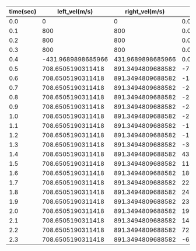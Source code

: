 time(sec)|left_vel(m/s)|right_vel(m/s)|x-pos(cm)|y-pos(cm)|omega(rad)
-|-|-|-|-|-
0.0|0|0|0.0|0.0|0.0
0.1|800|800|0.0|80.0|0.0
0.2|800|800|0.0|160.0|0.0
0.3|800|800|0.0|240.0|0.0
0.4|-431.9689898685966|431.9689898685966|0.0|240.0|15.707963267948967
0.5|708.6505190311418|891.3494809688582|-78.89909920639406|226.77380839320747|3.3217993079584796
0.6|708.6505190311418|891.3494809688582|-149.17195552719537|188.54128736050527|3.3217993079584796
0.7|708.6505190311418|891.3494809688582|-203.1354555557243|129.48249745865442|3.3217993079584796
0.8|708.6505190311418|891.3494809688582|-234.88963005424515|56.05448916537789|3.3217993079584796
0.9|708.6505190311418|891.3494809688582|-240.96271287319536|-23.714663174822974|3.3217993079584796
1.0|708.6505190311418|891.3494809688582|-220.690718137102|-101.10359151357054|3.3217993079584796
1.1|708.6505190311418|891.3494809688582|-176.29003554024473|-167.6511638579704|3.3217993079584796
1.2|708.6505190311418|891.3494809688582|-112.61510672034962|-216.08156174794536|3.3217993079584796
1.3|708.6505190311418|891.3494809688582|-36.62767658005973|-241.09976433475333|3.3217993079584796
1.4|708.6505190311418|891.3494809688582|43.36435231601578|-239.9704667258731|3.3217993079584796
1.5|708.6505190311418|891.3494809688582|118.6152442483368|-212.81713795406054|3.3217993079584796
1.6|708.6505190311418|891.3494809688582|180.89762428239857|-162.60852178818016|3.3217993079584796
1.7|708.6505190311418|891.3494809688582|223.40199848137974|-94.8340562871304|3.3217993079584796
1.8|708.6505190311418|891.3494809688582|241.48125351663003|-16.90369931778001|3.3217993079584796
1.9|708.6505190311418|891.3494809688582|233.1587376051339|62.66222133235068|3.3217993079584796
2.0|708.6505190311418|891.3494809688582|199.34437296899387|135.16455746198284|3.3217993079584796
2.1|708.6505190311418|891.3494809688582|143.73517168195116|192.676440862|3.3217993079584796
2.2|708.6505190311418|891.3494809688582|72.41103176313257|228.9099483494182|3.3217993079584796
2.3|708.6505190311418|891.3494809688582|-6.829993821910833|239.90357669635162|3.3217993079584796

